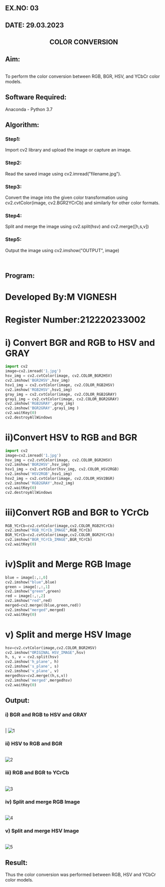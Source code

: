 ## EX.NO: 03 <br>
## DATE: 29.03.2023
## <p align="center">COLOR CONVERSION</p>

## Aim:
<br>
To perform the color conversion between RGB, BGR, HSV, and YCbCr color models.

## Software Required:

Anaconda - Python 3.7

## Algorithm:

### Step1:
Import cv2 library and upload the image or capture an image.
<br>

### Step2:
Read the saved image using cv2.imread("filename.jpg").
<br>

### Step3:
Convert the image into the given color transformation using cv2.cvtColor(image, cv2.BGR2YCrCb) 
and similarly for other color formats. 
<br>

### Step4:
Split and merge the image using cv2.split(hsv) and cv2.merge([h,s,v]) 
<br>

### Step5:
Output the image using cv2.imshow("OUTPUT", image)

<br>

## Program:
# Developed By:M VIGNESH
# Register Number:212220233002
# i) Convert BGR and RGB to HSV and GRAY
```python
import cv2
image=cv2.imread('1.jpg')
hsv_img = cv2.cvtColor(image, cv2.COLOR_BGR2HSV)
cv2.imshow('BGR2HSV',hsv_img)
hsv1_img = cv2.cvtColor(image, cv2.COLOR_RGB2HSV)
cv2.imshow('RGB2HSV',hsv1_img)
gray_img = cv2.cvtColor(image, cv2.COLOR_RGB2GRAY)
gray1_img = cv2.cvtColor(image, cv2.COLOR_BGR2GRAY)
cv2.imshow('RGB2GRAY',gray_img)
cv2.imshow('BGR2GRAY',gray1_img )
cv2.waitKey(0)
cv2.destroyAllWindows
```

# ii)Convert HSV to RGB and BGR
```PYTHON
import cv2
image=cv2.imread('1.jpg')
hsv_img = cv2.cvtColor(image, cv2.COLOR_BGR2HSV)
cv2.imshow('BGR2HSV',hsv_img)
hsv1_img = cv2.cvtColor(hsv_img, cv2.COLOR_HSV2RGB)
cv2.imshow('HSV2RGB',hsv1_img)
hsv2_img = cv2.cvtColor(image, cv2.COLOR_HSV2BGR)
cv2.imshow('RGB2GRAY',hsv2_img)
cv2.waitKey(0)
cv2.destroyAllWindows
```

# iii)Convert RGB and BGR to YCrCb
```PYTHON
RGB_YCrCb=cv2.cvtColor(image,cv2.COLOR_RGB2YCrCb)
cv2.imshow("RGB_YCrCb_IMAGE",RGB_YCrCb)
BGR_YCrCb=cv2.cvtColor(image,cv2.COLOR_BGR2YCrCb)
cv2.imshow("BGR_YCrCb_IMAGE",BGR_YCrCb)
cv2.waitKey(0)
```

# iv)Split and Merge RGB Image
```PYTHON
blue = image[:,:,0]
cv2.imshow("blue",blue)
green = image[:,:,1]
cv2.imshow("green",green)
red = image[:,:,2]
cv2.imshow("red",red)
merged=cv2.merge((blue,green,red))
cv2.imshow("merged",merged)
cv2.waitKey(0)
```

# v) Split and merge HSV Image
```PYTHON
hsv=cv2.cvtColor(image,cv2.COLOR_BGR2HSV)
cv2.imshow("ORIGINAL HSV_IMAGE",hsv)
h, s, v = cv2.split(hsv)
cv2.imshow('h_plane', h)
cv2.imshow('s_plane', s)
cv2.imshow('v_plane', v)
mergedhsv=cv2.merge((h,s,v))
cv2.imshow('merged',mergedhsv)
cv2.waitKey(0)
```

## Output:
### i) BGR and RGB to HSV and GRAY
<br>|
![1](https://user-images.githubusercontent.com/75234588/162613522-7a6e2bfb-8708-4f0f-8243-5209ef6aaed2.png)
<br>

### ii) HSV to RGB and BGR
<br>![2](https://user-images.githubusercontent.com/75234588/162613562-5eb09736-917d-40d9-8849-9658f27b24d6.png)
<br>

### iii) RGB and BGR to YCrCb
<br>![3](https://user-images.githubusercontent.com/75234588/162613570-9869ebdf-efd7-4191-a3f2-29c9b424d324.png)
<br>

### iv) Split and merge RGB Image
<br>![4](https://user-images.githubusercontent.com/75234588/162613584-8551165d-1e45-49d8-89e4-a19c25ce0f9b.png)
<br>

### v) Split and merge HSV Image
<br>![5](https://user-images.githubusercontent.com/75234588/162613591-47074d04-630b-4d91-9b9f-b041d2b95b86.png)
<br>


## Result:
Thus the color conversion was performed between RGB, HSV and YCbCr color models.
